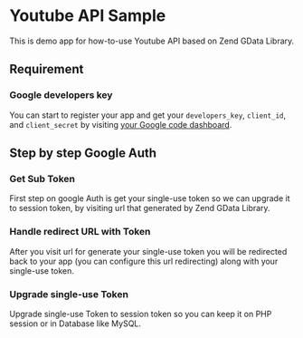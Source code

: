 Youtube API Sample
==================

This is demo app for how-to-use Youtube API based on Zend GData Library.

## Requirement

### Google developers key

You can start to register your app and get your `developers_key`, `client_id`, and `client_secret` by visiting [your Google code dashboard](https://code.google.com/apis/console/).

## Step by step Google Auth

### Get Sub Token

First step on google Auth is get your single-use token so we can upgrade it to session token, by visiting url that generated by Zend GData Library.

### Handle redirect URL with Token

After you visit url for generate your single-use token you will be redirected back to your app (you can configure this url redirecting) along with your single-use token.

### Upgrade single-use Token

Upgrade single-use Token to session token so you can keep it on PHP session or in Database like MySQL.